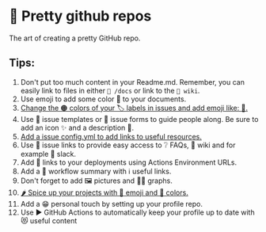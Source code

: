 # 🌈 Pretty github repos

 The art of creating a pretty GitHub repo.

 ## Tips:

 1. Don't put too much content in your Readme.md. Remember, you can easily link to files in either `📁 /docs` or link to the `📃 wiki`.
 2. Use emoji to add some color 🎨 to your documents.
 3. [Change the 🟠 colors of your 🏷️ labels in issues and add emoji like: 🐛.](https://github.com/jessehouwing/pretty-github/labels)
 4. Use 📄 issue templates or 📰 issue forms to guide people along. Be sure to add an icon ✨ and a description 🤩.
 5. [Add a issue config.yml to add links to useful resources.](https://github.com/jessehouwing/pretty-github/blob/main/.github/ISSUE_TEMPLATE/config.yml)
 6. Use 📎 issue links to provide easy access to ❔ FAQs, 📃 wiki and for example 💬 slack.
 7. Add 🔗 links to your deployments using Actions Environment URLs.
 8. Add a 📲 workflow summary with ℹ️ useful links.
 9. Don't forget to add 🖼️ pictures and 🧜‍♀️ graphs.
 10. [🌶️ Spice up your projects with 🚦 emoji and 📱 colors.](https://github.com/jessehouwing/pretty-github/projects)
 11. Add a 😁 personal touch by setting up your profile repo.
 12. Use ▶️ GitHub Actions to automatically keep your profile up to date with 😻 useful content
